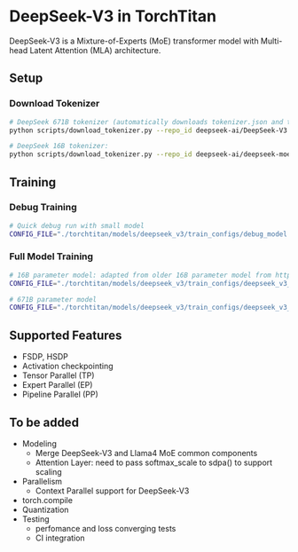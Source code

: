 # DeepSeek-V3 in TorchTitan

DeepSeek-V3 is a Mixture-of-Experts (MoE) transformer model with Multi-head Latent Attention (MLA) architecture.

## Setup

### Download Tokenizer

```bash
# DeepSeek 671B tokenizer (automatically downloads tokenizer.json and tokenizer_config.json)
python scripts/download_tokenizer.py --repo_id deepseek-ai/DeepSeek-V3
```

```bash
# DeepSeek 16B tokenizer:
python scripts/download_tokenizer.py --repo_id deepseek-ai/deepseek-moe-16b-base
```

## Training

### Debug Training

```bash
# Quick debug run with small model
CONFIG_FILE="./torchtitan/models/deepseek_v3/train_configs/debug_model.toml" ./run_train.sh
```

### Full Model Training

```bash
# 16B parameter model: adapted from older 16B parameter model from https://huggingface.co/deepseek-ai/deepseek-moe-16b-base
CONFIG_FILE="./torchtitan/models/deepseek_v3/train_configs/deepseek_v3_16b.toml" ./run_train.sh
```

```bash
# 671B parameter model
CONFIG_FILE="./torchtitan/models/deepseek_v3/train_configs/deepseek_v3_671b.toml" ./run_train.sh
```


## Supported Features
- FSDP, HSDP
- Activation checkpointing
- Tensor Parallel (TP)
- Expert Parallel (EP)
- Pipeline Parallel (PP)


## To be added
- Modeling
    - Merge DeepSeek-V3 and Llama4 MoE common components
    - Attention Layer: need to pass softmax_scale to sdpa() to support scaling
- Parallelism
    - Context Parallel support for DeepSeek-V3
- torch.compile
- Quantization
- Testing
    - perfomance and loss converging tests
    - CI integration
